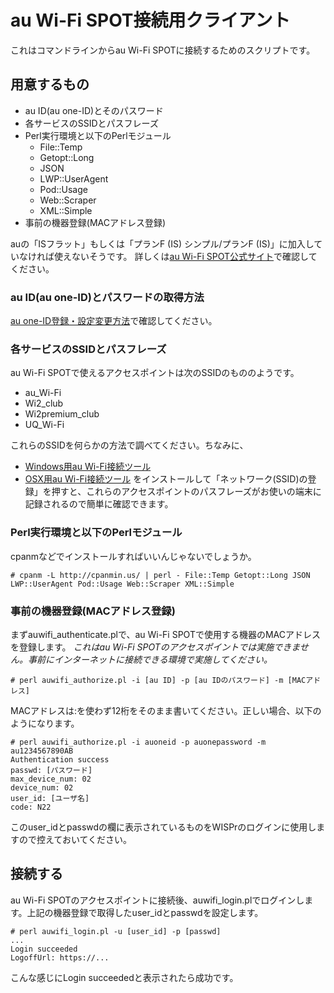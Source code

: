 # au Wi-Fi SPOT接続用クライアント

これはコマンドラインからau Wi-Fi SPOTに接続するためのスクリプトです。

## 用意するもの

* au ID(au one-ID)とそのパスワード
* 各サービスのSSIDとパスフレーズ
* Perl実行環境と以下のPerlモジュール
    * File::Temp
    * Getopt::Long
    * JSON
    * LWP::UserAgent
    * Pod::Usage
    * Web::Scraper
    * XML::Simple
* 事前の機器登録(MACアドレス登録)

auの「ISフラット」もしくは「プランF (IS) シンプル/プランF (IS)」に加入していなければ使えないそうです。 詳しくは[au Wi-Fi SPOT公式サイト](http://www.au.kddi.com/wifi/au_wifi_spot/index.html)で確認してください。

### au ID(au one-ID)とパスワードの取得方法

[au one-ID登録・設定変更方法](https://connect.auone.jp/net/id/id_guide/regist.html)で確認してください。

### 各サービスのSSIDとパスフレーズ

au Wi-Fi SPOTで使えるアクセスポイントは次のSSIDのもののようです。
* au_Wi-Fi
* Wi2_club
* Wi2premium_club
* UQ_Wi-Fi

これらのSSIDを何らかの方法で調べてください。ちなみに、
* [Windows用au Wi-Fi接続ツール](http://www.au.kddi.com/wifi/au_wifi_spot/riyo/pc/windows.html)
* [OSX用au Wi-Fi接続ツール](http://www.au.kddi.com/wifi/au_wifi_spot/riyo/pc/mac.html)
をインストールして「ネットワーク(SSID)の登録」を押すと、これらのアクセスポイントのパスフレーズがお使いの端末に記録されるので簡単に確認できます。

### Perl実行環境と以下のPerlモジュール

cpanmなどでインストールすればいいんじゃないでしょうか。

    # cpanm -L http://cpanmin.us/ | perl - File::Temp Getopt::Long JSON LWP::UserAgent Pod::Usage Web::Scraper XML::Simple

### 事前の機器登録(MACアドレス登録)

まずauwifi_authenticate.plで、au Wi-Fi SPOTで使用する機器のMACアドレスを登録します。
*これはau Wi-Fi SPOTのアクセスポイントでは実施できません。事前にインターネットに接続できる環境で実施してください。*

    # perl auwifi_authorize.pl -i [au ID] -p [au IDのパスワード] -m [MACアドレス]

MACアドレスは:を使わず12桁をそのまま書いてください。正しい場合、以下のようになります。

    # perl auwifi_authorize.pl -i auoneid -p auonepassword -m au1234567890AB
    Authentication success
    passwd: [パスワード]
    max_device_num: 02
    device_num: 02
    user_id: [ユーザ名]
    code: N22

このuser_idとpasswdの欄に表示されているものをWISPrのログインに使用しますので控えておいてください。

## 接続する

au Wi-Fi SPOTのアクセスポイントに接続後、auwifi_login.plでログインします。上記の機器登録で取得したuser_idとpasswdを設定します。

    # perl auwifi_login.pl -u [user_id] -p [passwd]
    ...
    Login succeeded
    LogoffUrl: https://...

こんな感じにLogin succeededと表示されたら成功です。
